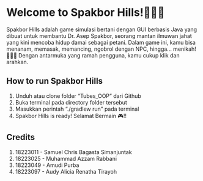 # Welcome to Spakbor Hills!👨🏻‍🌾
Spakbor Hills adalah game simulasi bertani dengan GUI berbasis Java yang dibuat untuk membantu Dr. Asep Spakbor, seorang mantan ilmuwan jahat yang kini mencoba hidup damai sebagai petani. Dalam game ini, kamu bisa menanam, memasak, memancing, ngobrol dengan NPC, hingga... menikah!🎣🍳💍
Dengan antarmuka yang ramah pengguna, kamu cukup klik dan arahkan.

## How to run Spakbor Hills
1. Unduh atau clone folder “Tubes_OOP” dari Github
2. Buka terminal pada directory folder tersebut
3. Masukkan perintah “./gradlew run” pada terminal
4. Spakbor Hills is ready! 
Selamat Bermain 🎮‼️

## Credits
1. 18223011 - Samuel Chris Bagasta Simanjuntak
2. 18223025 - Muhammad Azzam Rabbani
3. 18223049 - Amudi Purba
4. 18223097 - Audy Alicia Renatha Tirayoh

